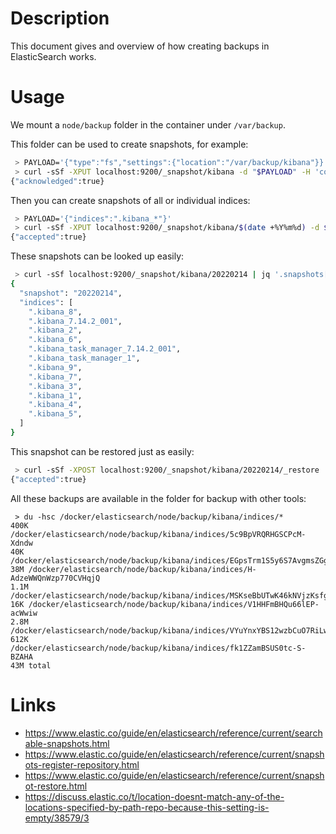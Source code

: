 # Description

This document gives and overview of how creating backups in ElasticSearch works.

# Usage

We mount a `node/backup` folder in the container under `/var/backup`.

This folder can be used to create snapshots, for example:
```sh
 > PAYLOAD='{"type":"fs","settings":{"location":"/var/backup/kibana"}}'
 > curl -sSf -XPUT localhost:9200/_snapshot/kibana -d "$PAYLOAD" -H 'content-type: application/json'
{"acknowledged":true}
```
Then you can create snapshots of all or individual indices:
```sh
 > PAYLOAD='{"indices":".kibana_*"}'
 > curl -sSf -XPUT localhost:9200/_snapshot/kibana/$(date +%Y%m%d) -d $PAYLOAD -H 'content-type: application/json'
{"accepted":true}
```
These snapshots can be looked up easily:
```sh
 > curl -sSf localhost:9200/_snapshot/kibana/20220214 | jq '.snapshots[] | { snapshot, indices }'
{
  "snapshot": "20220214",
  "indices": [
    ".kibana_8",
    ".kibana_7.14.2_001",
    ".kibana_2",
    ".kibana_6",
    ".kibana_task_manager_7.14.2_001",
    ".kibana_task_manager_1",
    ".kibana_9",
    ".kibana_7",
    ".kibana_3",
    ".kibana_1",
    ".kibana_4",
    ".kibana_5",
  ]
}
```
This snapshot can be restored just as easily:
```sh
 > curl -sSf -XPOST localhost:9200/_snapshot/kibana/20220214/_restore
{"accepted":true}
```
All these backups are available in the folder for backup with other tools:
```
 > du -hsc /docker/elasticsearch/node/backup/kibana/indices/*
400K	/docker/elasticsearch/node/backup/kibana/indices/5c9BpVRQRHGSCPcM-Xdndw
40K	/docker/elasticsearch/node/backup/kibana/indices/EGpsTrm1S5y6S7AvgmsZGg
38M	/docker/elasticsearch/node/backup/kibana/indices/H-AdzeWWQnWzp770CVHqjQ
1.1M	/docker/elasticsearch/node/backup/kibana/indices/MSKseBbUTwK46kNVjzKsfg
16K	/docker/elasticsearch/node/backup/kibana/indices/V1HHFmBHQu66lEP-acWwiw
2.8M	/docker/elasticsearch/node/backup/kibana/indices/VYuYnxYBS12wzbCuO7RiLw
612K	/docker/elasticsearch/node/backup/kibana/indices/fk1ZZamBSUS0tc-S-BZAHA
43M	total
```

# Links

* https://www.elastic.co/guide/en/elasticsearch/reference/current/searchable-snapshots.html
* https://www.elastic.co/guide/en/elasticsearch/reference/current/snapshots-register-repository.html
* https://www.elastic.co/guide/en/elasticsearch/reference/current/snapshot-restore.html
* https://discuss.elastic.co/t/location-doesnt-match-any-of-the-locations-specified-by-path-repo-because-this-setting-is-empty/38579/3
